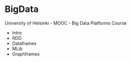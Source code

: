 # BigData
University of Helsinki - MOOC - Big Data Platforms Course


- Intro
- RDD
- Dataframes
- MLib
- Graphframes
